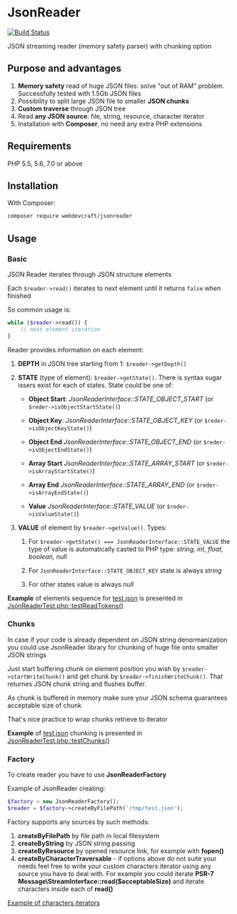 # JsonReader

[![Build Status](https://travis-ci.org/webdevcraft/jsonreader.svg?branch=master)](https://travis-ci.org/webdevcraft/jsonreader)

JSON streaming reader (memory safety parser) with chunking option

## Purpose and advantages
1. **Memory safety** read of huge JSON files: solve "out of RAM" problem. Successfully tested with 1.5Gb JSON files
1. Possibility to split large JSON file to smaller **JSON chunks**
1. **Custom traverse** through JSON tree
1. Read **any JSON source**: file, string, resource, character iterator
1. Installation with **Composer**, no need any extra PHP extensions

## Requirements
PHP 5.5, 5.6, 7.0 or above

## Installation
With Composer:
```sh
composer require webdevcraft/jsonreader
```

## Usage

### Basic
JSON Reader iterates through JSON structure elements

Each ```$reader->read()``` iterates to next element until it returns ```false``` when finished

So common usage is:
```php
while ($reader->read()) {
    // next element iteration
}
```

Reader provides information on each element:

1. **DEPTH** in JSON tree starting from 1: ```$reader->getDepth()```

1. **STATE** (type of element): ```$reader->getState()```. There is syntax sugar issers exist for each of states. State could be one of:

    * **Object Start**: _JsonReaderInterface::STATE_OBJECT_START_ (or ```$reder->isObjectStartState()```)
    
    * **Object Key**: _JsonReaderInterface::STATE_OBJECT_KEY_ (or ```$reder->isObjectKeyState()```)
    
    * **Object End** _JsonReaderInterface::STATE_OBJECT_END_ (or ```$reder->isObjectEndState()```)
    
    * **Array Start** _JsonReaderInterface::STATE_ARRAY_START_ (or ```$reder->isArrayStartState()```)
    
    * **Array End** _JsonReaderInterface::STATE_ARRAY_END_ (or ```$reder->isArrayEndState()```)
    
    * **Value** _JsonReaderInterface::STATE_VALUE_ (or ```$reder->isValueState()```)
    
1. **VALUE** of element by ```$reader->getValue()```. Types:

    1. For ```$reader->getState() === JsonReaderInterface::STATE_VALUE``` the type of value is automatically casted to PHP type: _string, int, float, boolean, null_
    
    1. For ```JsonReaderInterface::STATE_OBJECT_KEY``` state is always _string_
    
    1. For other states value is always _null_
    
**Example** of elements sequence for [test.json](https://github.com/webdevcraft/jsonreader/blob/master/tests/data/test.json) is presented in [JsonReaderTest.php::testReadTokens()](https://github.com/webdevcraft/jsonreader/blob/master/tests/JsonReaderTest.php)

### Chunks
In case if your code is already dependent on JSON string denormanization you could use JsonReader library for chunking of huge file onto smaller JSON strings

Just start buffering chunk on element position you wish by ```$reader->startWriteChunk()``` and get chunk by ```$reader->finishWriteChunk()```. That returnes JSON chunk string and flushes buffer.

As chunk is buffered in memory make sure your JSON schema guarantees acceptable size of chunk

That's nice practice to wrap chunks retrieve to iterator

**Example** of [test.json](https://github.com/webdevcraft/jsonreader/blob/master/tests/data/test.json) chunking is presented in [JsonReaderTest.php::testChunks()](https://github.com/webdevcraft/jsonreader/blob/master/tests/JsonReaderTest.php)

### Factory
To create reader you have to use __JsonReaderFactory__

Example of JsonReader creating:

```php
$factory = new JsonReaderFactory();
$reader = $factory->createByFilePath('/tmp/test.json');
```

Factory supports any sources by such methods:

1. __createByFilePath__ by file path in local filesystem
1. __createByString__ by JSON string passing
1. __createByResource__ by opened resource link, for example with __fopen()__
1. __createByCharacterTraversable__ - if options above do not suite your needs feel free to write your custom characters iterator using any source you have to deal with. For example you could iterate __PSR-7 Message\StreamInterface::read($acceptableSize)__ and iterate characters inside each of __read()__

[Example of characters iterators](https://github.com/webdevcraft/jsonreader/tree/master/src/CharacterIterator)
 
